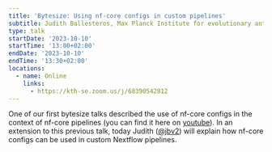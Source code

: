```yaml
---
title: 'Bytesize: Using nf-core configs in custom pipelines'
subtitle: Judith Ballesteros, Max Planck Institute for evolutionary anthropology
type: talk
startDate: '2023-10-10'
startTime: '13:00+02:00'
endDate: '2023-10-10'
endTime: '13:30+02:00'
locations:
  - name: Online
    links:
      - https://kth-se.zoom.us/j/68390542812
---
```


One of our first bytesize talks described the use of nf-core configs in the context of nf-core pipelines (you can find it here on [youtube](https://youtu.be/cXBYusdjrc0)). In an extension to this previous talk, today Judith ([@jbv2](https://github.com/jbv2)) will explain how nf-core configs can be used in custom Nextflow pipelines.
